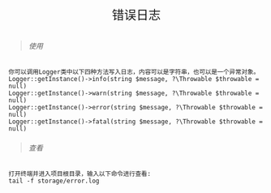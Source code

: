 <div align="center" style="height:50px">
    <font face="Microsoft YaHei UI" size=5>错误日志</font>
</div>

>###### 使用

    你可以调用Logger类中以下四种方法写入日志，内容可以是字符串，也可以是一个异常对象。
    Logger::getInstance()->info(string $message, ?\Throwable $throwable = null)
    Logger::getInstance()->warn(string $message, ?\Throwable $throwable = null)
    Logger::getInstance()->error(string $message, ?\Throwable $throwable = null)
    Logger::getInstance()->fatal(string $message, ?\Throwable $throwable = null)
    
>###### 查看

    打开终端并进入项目根目录，输入以下命令进行查看:
    tail -f storage/error.log
    
   